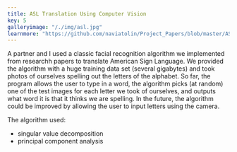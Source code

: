 ```yaml
---
title: ASL Translation Using Computer Vision
key: 5
galleryimage: "/./img/asl.jpg"
learnmore: "https://github.com/naviatolin/Project_Papers/blob/master/ASL_Detection/ASL%20Detection%20Paper%20Final.pdf"
---
```

A partner and I used a classic facial recognition algorithm we implemented from researchh papers to translate American Sign Language. We provided the algorithm with a huge training data set (several gigabytes) and took photos of ourselves spelling out the letters of the alphabet. So far, the program allows the user to type in a word, the algorithm picks (at random) one of the test images for each letter we took of ourselves, and outputs what word it is that it thinks we are spelling. In the future, the algorithm could be improved by allowing the user to input letters using the camera.

The algorithm used:
- singular value decomposition
- principal component analysis
